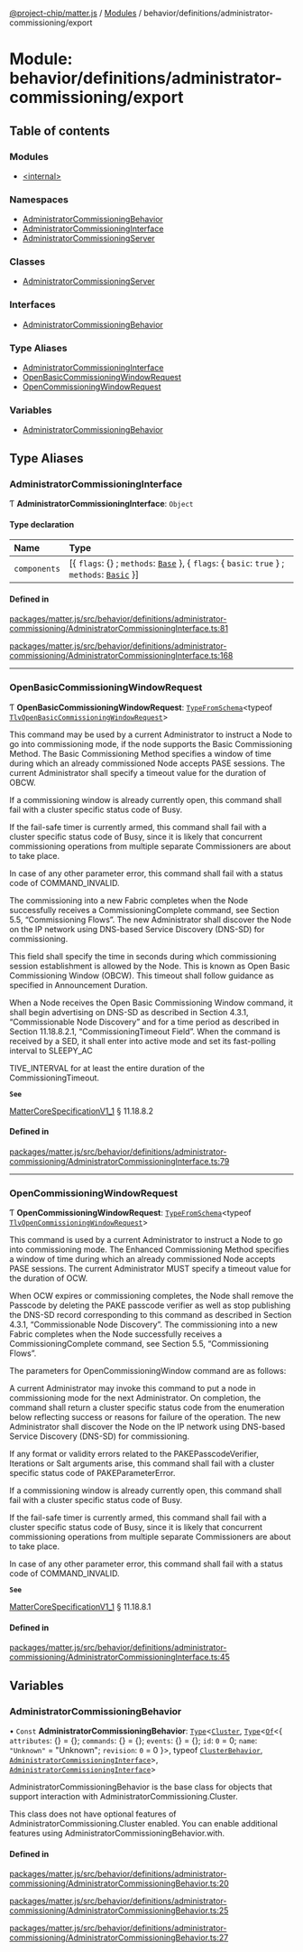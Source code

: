 [@project-chip/matter.js](../README.md) / [Modules](../modules.md) / behavior/definitions/administrator-commissioning/export

# Module: behavior/definitions/administrator-commissioning/export

## Table of contents

### Modules

- [\<internal\>](behavior_definitions_administrator_commissioning_export._internal_.md)

### Namespaces

- [AdministratorCommissioningBehavior](behavior_definitions_administrator_commissioning_export.AdministratorCommissioningBehavior.md)
- [AdministratorCommissioningInterface](behavior_definitions_administrator_commissioning_export.AdministratorCommissioningInterface.md)
- [AdministratorCommissioningServer](behavior_definitions_administrator_commissioning_export.AdministratorCommissioningServer.md)

### Classes

- [AdministratorCommissioningServer](../classes/behavior_definitions_administrator_commissioning_export.AdministratorCommissioningServer-1.md)

### Interfaces

- [AdministratorCommissioningBehavior](../interfaces/behavior_definitions_administrator_commissioning_export.AdministratorCommissioningBehavior-1.md)

### Type Aliases

- [AdministratorCommissioningInterface](behavior_definitions_administrator_commissioning_export.md#administratorcommissioninginterface)
- [OpenBasicCommissioningWindowRequest](behavior_definitions_administrator_commissioning_export.md#openbasiccommissioningwindowrequest)
- [OpenCommissioningWindowRequest](behavior_definitions_administrator_commissioning_export.md#opencommissioningwindowrequest)

### Variables

- [AdministratorCommissioningBehavior](behavior_definitions_administrator_commissioning_export.md#administratorcommissioningbehavior)

## Type Aliases

### AdministratorCommissioningInterface

Ƭ **AdministratorCommissioningInterface**: `Object`

#### Type declaration

| Name | Type |
| :------ | :------ |
| `components` | [\{ `flags`: {} ; `methods`: [`Base`](../interfaces/behavior_definitions_administrator_commissioning_export.AdministratorCommissioningInterface.Base.md)  }, \{ `flags`: \{ `basic`: ``true``  } ; `methods`: [`Basic`](../interfaces/behavior_definitions_administrator_commissioning_export.AdministratorCommissioningInterface.Basic.md)  }] |

#### Defined in

[packages/matter.js/src/behavior/definitions/administrator-commissioning/AdministratorCommissioningInterface.ts:81](https://github.com/project-chip/matter.js/blob/3adaded6/packages/matter.js/src/behavior/definitions/administrator-commissioning/AdministratorCommissioningInterface.ts#L81)

[packages/matter.js/src/behavior/definitions/administrator-commissioning/AdministratorCommissioningInterface.ts:168](https://github.com/project-chip/matter.js/blob/3adaded6/packages/matter.js/src/behavior/definitions/administrator-commissioning/AdministratorCommissioningInterface.ts#L168)

___

### OpenBasicCommissioningWindowRequest

Ƭ **OpenBasicCommissioningWindowRequest**: [`TypeFromSchema`](tlv_export.md#typefromschema)\<typeof [`TlvOpenBasicCommissioningWindowRequest`](cluster_export.AdministratorCommissioning.md#tlvopenbasiccommissioningwindowrequest)\>

This command may be used by a current Administrator to instruct a Node to go into commissioning mode, if the node
supports the Basic Commissioning Method. The Basic Commissioning Method specifies a window of time during which an
already commissioned Node accepts PASE sessions. The current Administrator shall specify a timeout value for the
duration of OBCW.

If a commissioning window is already currently open, this command shall fail with a cluster specific status code of
Busy.

If the fail-safe timer is currently armed, this command shall fail with a cluster specific status code of Busy,
since it is likely that concurrent commissioning operations from multiple separate Commissioners are about to take
place.

In case of any other parameter error, this command shall fail with a status code of COMMAND_INVALID.

The commissioning into a new Fabric completes when the Node successfully receives a CommissioningComplete command,
see Section 5.5, “Commissioning Flows”. The new Administrator shall discover the Node on the IP network using
DNS-based Service Discovery (DNS-SD) for commissioning.

This field shall specify the time in seconds during which commissioning session establishment is allowed by the
Node. This is known as Open Basic Commissioning Window (OBCW). This timeout shall follow guidance as specified in
Announcement Duration.

When a Node receives the Open Basic Commissioning Window command, it shall begin advertising on DNS-SD as described
in Section 4.3.1, “Commissionable Node Discovery” and for a time period as described in Section 11.18.8.2.1,
“CommissioningTimeout Field”. When the command is received by a SED, it shall enter into active mode and set its
fast-polling interval to SLEEPY_AC

TIVE_INTERVAL for at least the entire duration of the CommissioningTimeout.

**`See`**

[MatterCoreSpecificationV1_1](../interfaces/spec_export.MatterCoreSpecificationV1_1.md) § 11.18.8.2

#### Defined in

[packages/matter.js/src/behavior/definitions/administrator-commissioning/AdministratorCommissioningInterface.ts:79](https://github.com/project-chip/matter.js/blob/3adaded6/packages/matter.js/src/behavior/definitions/administrator-commissioning/AdministratorCommissioningInterface.ts#L79)

___

### OpenCommissioningWindowRequest

Ƭ **OpenCommissioningWindowRequest**: [`TypeFromSchema`](tlv_export.md#typefromschema)\<typeof [`TlvOpenCommissioningWindowRequest`](cluster_export.AdministratorCommissioning.md#tlvopencommissioningwindowrequest)\>

This command is used by a current Administrator to instruct a Node to go into commissioning mode. The Enhanced
Commissioning Method specifies a window of time during which an already commissioned Node accepts PASE sessions. The
current Administrator MUST specify a timeout value for the duration of OCW.

When OCW expires or commissioning completes, the Node shall remove the Passcode by deleting the PAKE passcode
verifier as well as stop publishing the DNS-SD record corresponding to this command as described in Section 4.3.1,
“Commissionable Node Discovery”. The commissioning into a new Fabric completes when the Node successfully receives a
CommissioningComplete command, see Section 5.5, “Commissioning Flows”.

The parameters for OpenCommissioningWindow command are as follows:

A current Administrator may invoke this command to put a node in commissioning mode for the next Administrator. On
completion, the command shall return a cluster specific status code from the enumeration below reflecting success or
reasons for failure of the operation. The new Administrator shall discover the Node on the IP network using
DNS-based Service Discovery (DNS-SD) for commissioning.

If any format or validity errors related to the PAKEPasscodeVerifier, Iterations or Salt arguments arise, this
command shall fail with a cluster specific status code of PAKEParameterError.

If a commissioning window is already currently open, this command shall fail with a cluster specific status code of
Busy.

If the fail-safe timer is currently armed, this command shall fail with a cluster specific status code of Busy,
since it is likely that concurrent commissioning operations from multiple separate Commissioners are about to take
place.

In case of any other parameter error, this command shall fail with a status code of COMMAND_INVALID.

**`See`**

[MatterCoreSpecificationV1_1](../interfaces/spec_export.MatterCoreSpecificationV1_1.md) § 11.18.8.1

#### Defined in

[packages/matter.js/src/behavior/definitions/administrator-commissioning/AdministratorCommissioningInterface.ts:45](https://github.com/project-chip/matter.js/blob/3adaded6/packages/matter.js/src/behavior/definitions/administrator-commissioning/AdministratorCommissioningInterface.ts#L45)

## Variables

### AdministratorCommissioningBehavior

• `Const` **AdministratorCommissioningBehavior**: [`Type`](../interfaces/behavior_cluster_export.ClusterBehavior.Type.md)\<[`Cluster`](../interfaces/cluster_export.AdministratorCommissioning.Cluster.md), [`Type`](../interfaces/behavior_cluster_export.ClusterBehavior.Type.md)\<[`Of`](../interfaces/cluster_export.ClusterType.Of.md)\<\{ `attributes`: {} = \{}; `commands`: {} = \{}; `events`: {} = \{}; `id`: ``0`` = 0; `name`: ``"Unknown"`` = "Unknown"; `revision`: ``0`` = 0 }\>, typeof [`ClusterBehavior`](behavior_cluster_export.ClusterBehavior.md), [`AdministratorCommissioningInterface`](behavior_definitions_administrator_commissioning_export.md#administratorcommissioninginterface)\>, [`AdministratorCommissioningInterface`](behavior_definitions_administrator_commissioning_export.md#administratorcommissioninginterface)\>

AdministratorCommissioningBehavior is the base class for objects that support interaction with AdministratorCommissioning.Cluster.

This class does not have optional features of AdministratorCommissioning.Cluster enabled. You can enable additional
features using AdministratorCommissioningBehavior.with.

#### Defined in

[packages/matter.js/src/behavior/definitions/administrator-commissioning/AdministratorCommissioningBehavior.ts:20](https://github.com/project-chip/matter.js/blob/3adaded6/packages/matter.js/src/behavior/definitions/administrator-commissioning/AdministratorCommissioningBehavior.ts#L20)

[packages/matter.js/src/behavior/definitions/administrator-commissioning/AdministratorCommissioningBehavior.ts:25](https://github.com/project-chip/matter.js/blob/3adaded6/packages/matter.js/src/behavior/definitions/administrator-commissioning/AdministratorCommissioningBehavior.ts#L25)

[packages/matter.js/src/behavior/definitions/administrator-commissioning/AdministratorCommissioningBehavior.ts:27](https://github.com/project-chip/matter.js/blob/3adaded6/packages/matter.js/src/behavior/definitions/administrator-commissioning/AdministratorCommissioningBehavior.ts#L27)
